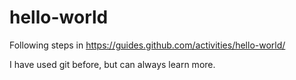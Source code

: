 # hello-world
Following steps in https://guides.github.com/activities/hello-world/

I have used git before, but can always learn more.
